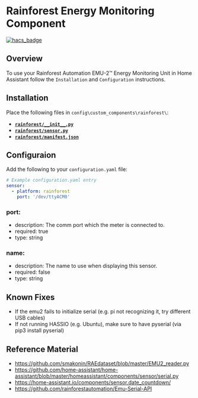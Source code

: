 # Rainforest Energy Monitoring Component

[![hacs_badge](https://img.shields.io/badge/HACS-Custom-41BDF5.svg)](https://github.com/hacs/integration)

## Overview
To use your Rainforest Automation EMU-2™ Energy Monitoring Unit in Home Assistant follow the `Installation` and `Configuration` instructions.

## Installation
Place the following files in `config\custom_components\rainforest\`:
* [__`rainforest/__init__.py`__](./__init__.py)
* [__`rainforest/sensor.py`__](./sensor.py)
* [__`rainforest/manifest.json`__](./manifest.json)

## Configuraion
Add the following to your `configuration.yaml` file:

```yaml
# Example configuration.yaml entry
sensor:
  - platform: rainforest
    port: '/dev/ttyACM0'
```

### port:
  * description: The comm port which the meter is connected to.
  * required: true
  * type: string

### name:
  * description: The name to use when displaying this sensor.
  * required: false
  * type: string

## Known Fixes
  * If the emu2 fails to initialize serial (e.g. pi not recognizing it, try different USB cables)
  * If not running HASSIO (e.g. Ubuntu), make sure to have pyserial (via pip3 install pyserial)

## Reference Material
 * https://github.com/smakonin/RAEdataset/blob/master/EMU2_reader.py
 * https://github.com/home-assistant/home-assistant/blob/master/homeassistant/components/sensor/serial.py
 * https://home-assistant.io/components/sensor.date_countdown/
 * https://github.com/rainforestautomation/Emu-Serial-API
